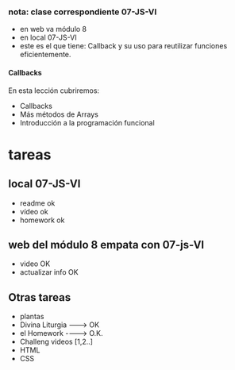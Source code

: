 
### nota:  clase correspondiente 07-JS-VI
* en web va módulo 8
* en local 07-JS-VI
* este es el que tiene:  Callback y su uso para reutilizar funciones eficientemente.

#### Callbacks

En esta lección cubriremos:

- Callbacks
- Más métodos de Arrays
- Introducción a la programación funcional



# tareas

## local 07-JS-VI
* readme ok
* vídeo ok
* homework ok

## web del módulo 8 empata con 07-js-VI
* video OK
* actualizar info OK

## Otras tareas

* plantas
* Divina Liturgia ---> OK
* el Homework ----> O.K.
* Challeng videos [1,2..]
* HTML
* CSS



